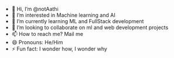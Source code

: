 - 👋 Hi, I’m @notAathi
- 👀 I’m interested in Machine learning and AI
- 🌱 I’m currently learning ML and FullStack development
- 💞️ I’m looking to collaborate on ml and web development projects
- 📫 How to reach me? Mail me
- 😄 Pronouns: He/Him
- ⚡ Fun fact: I wonder how, I wonder why

<!---
notAathi/notAathi is a ✨ special ✨ repository because its `README.md` (this file) appears on your GitHub profile.
You can click the Preview link to take a look at your changes.
--->
